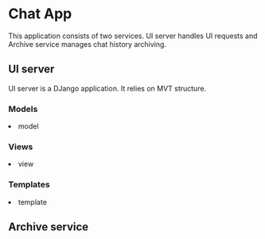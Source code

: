 # Chat App
This application consists of two services. UI server handles UI
requests and Archive service manages chat history archiving.

## UI server
UI server is a DJango application. It relies on MVT structure.

### Models
<li> model </li>

### Views
<li> view </li>

### Templates
<li> template </li>

## Archive service
